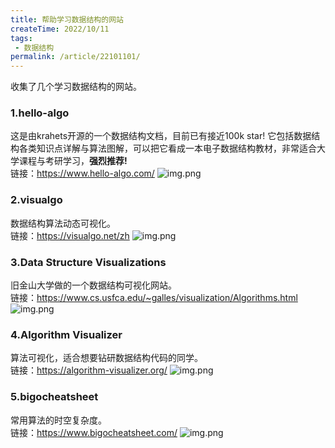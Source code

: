 ```yaml
---
title: 帮助学习数据结构的网站
createTime: 2022/10/11
tags:
 - 数据结构
permalink: /article/22101101/
---
```


收集了几个学习数据结构的网站。
<!-- more -->

### 1.hello-algo
这是由krahets开源的一个数据结构文档，目前已有接近100k star!
它包括数据结构各类知识点详解与算法图解，可以把它看成一本电子数据结构教材，非常适合大学课程与考研学习，**强烈推荐!**  
链接：https://www.hello-algo.com/
![img.png](/assets/22101101_01.jpg)

### 2.visualgo
数据结构算法动态可视化。
<br>
链接：https://visualgo.net/zh
![img.png](/assets/22101101_02.jpg)

### 3.Data Structure Visualizations
旧金山大学做的一个数据结构可视化网站。<br>
链接：https://www.cs.usfca.edu/~galles/visualization/Algorithms.html
![img.png](/assets/22101101_03.jpg)

### 4.Algorithm Visualizer
算法可视化，适合想要钻研数据结构代码的同学。<br>
链接：https://algorithm-visualizer.org/
![img.png](/assets/22101101_04.jpg)

### 5.bigocheatsheet
常用算法的时空复杂度。<br>
链接：https://www.bigocheatsheet.com/
![img.png](/assets/22101101_05.jpg)

